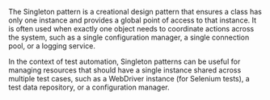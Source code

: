The Singleton pattern is a creational design pattern that ensures a class has only one instance and provides a global point of access to that instance. It is often used when exactly one object needs to coordinate actions across the system, such as a single configuration manager, a single connection pool, or a logging service.

In the context of test automation, Singleton patterns can be useful for managing resources that should have a single instance shared across multiple test cases, such as a WebDriver instance (for Selenium tests), a test data repository, or a configuration manager.